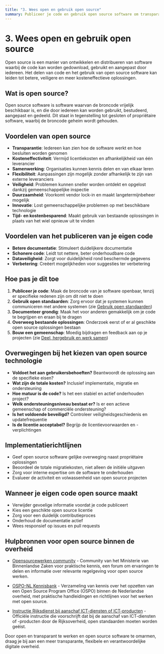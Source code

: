 ```yaml
---
title: "3. Wees open en gebruik open source"
summary: Publiceer je code en gebruik open source software om transparantie, flexibiliteit en verantwoording te verbeteren.
---
```


# 3. Wees open en gebruik open source

Open source is een manier van ontwikkelen en distribueren van software waarbij de code kan worden gedownload, gebruikt en aangepast door iedereen. Het delen van code en het gebruik van open source software kan leiden tot betere, veiligere en meer kosteneffectieve oplossingen.

## Wat is open source?

Open source software is software waarvan de broncode vrijelijk beschikbaar is, en die door iedereen kan worden gebruikt, bestudeerd, aangepast en gedeeld. Dit staat in tegenstelling tot gesloten of propriëtaire software, waarbij de broncode geheim wordt gehouden.

## Voordelen van open source

- **Transparantie**: Iedereen kan zien hoe de software werkt en hoe besluiten worden genomen
- **Kosteneffectiviteit**: Vermijd licentiekosten en afhankelijkheid van één leverancier
- **Samenwerking**: Organisaties kunnen kennis delen en van elkaar leren
- **Flexibiliteit**: Aanpassingen zijn mogelijk zonder afhankelijk te zijn van externe leveranciers
- **Veiligheid**: Problemen kunnen sneller worden ontdekt en opgelost dankzij gemeenschappelijke inspectie
- **Duurzaamheid**: Voorkomt vendor lock-in en maakt langetermijnbeheer mogelijk
- **Innovatie**: Lost gemeenschappelijke problemen op met beschikbare technologie
- **Tijd- en kostenbesparend**: Maakt gebruik van bestaande oplossingen in plaats van het wiel opnieuw uit te vinden

## Voordelen van het publiceren van je eigen code

- **Betere documentatie**: Stimuleert duidelijkere documentatie
- **Schonere code**: Leidt tot nettere, beter onderhoudbare code
- **Dataveiligheid**: Zorgt voor duidelijkheid rond beschermde gegevens
- **Verbetering**: Creëert mogelijkheden voor suggesties ter verbetering

## Hoe pas je dit toe

1. **Publiceer je code**: Maak de broncode van je software openbaar, tenzij er specifieke redenen zijn om dit niet te doen
2. **Gebruik open standaarden**: Zorg ervoor dat je systemen kunnen communiceren met andere systemen (zie [Gebruik open standaarden](../open-standaarden/index.md))
3. **Documenteer grondig**: Maak het voor anderen gemakkelijk om je code te begrijpen en eraan bij te dragen
4. **Overweeg bestaande oplossingen**: Onderzoek eerst of er al geschikte open source oplossingen bestaan
5. **Bouw een gemeenschap**: Moedig bijdragen en feedback aan op je projecten (zie [Deel, hergebruik en werk samen](../samenwerking/index.md))

## Overwegingen bij het kiezen van open source technologie

- **Voldoet het aan gebruikersbehoeften?** Beantwoordt de oplossing aan de specifieke eisen?
- **Wat zijn de totale kosten?** Inclusief implementatie, migratie en ondersteuning
- **Hoe matuur is de code?** Is het een stabiel en actief onderhouden project?
- **Welk ondersteuningsniveau bestaat er?** Is er een actieve gemeenschap of commerciële ondersteuning?
- **Is het voldoende beveiligd?** Controleer veiligheidsgeschiedenis en updatefrequentie
- **Is de licentie acceptabel?** Begrijp de licentievoorwaarden en -verplichtingen

## Implementatierichtlijnen

- Geef open source software gelijke overweging naast propriëtaire oplossingen
- Beoordeel de totale migratiekosten, niet alleen de initiële uitgaven
- Zorg voor interne expertise om de software te onderhouden
- Evalueer de activiteit en volwassenheid van open source projecten

## Wanneer je eigen code open source maakt

- Verwijder gevoelige informatie voordat je code publiceert
- Kies een geschikte open source licentie
- Zorg voor een duidelijk contributieproces
- Onderhoud de documentatie actief
- Wees responsief op issues en pull requests

## Hulpbronnen voor open source binnen de overheid

- [Opensourcewerken community](https://developer.overheid.nl/communities/open-source-werken) - Community van het Ministerie van Binnenlandse Zaken voor praktische kennis, een forum om ervaringen te delen en informatie over relevante regelgeving voor open source werken.

- [OSPO-NL Kennisbank](https://ospo-nl.github.io/kennisbank/) - Verzameling van kennis over het opzetten van een Open Source Program Office (OSPO) binnen de Nederlandse overheid, met praktische handleidingen en richtlijnen voor het werken met open source.

- [Instructie Rijksdienst bij aanschaf ICT-diensten of ICT-producten](https://wetten.overheid.nl/BWBR0024717/2008-11-23) - Officiële instructie die voorschrijft dat bij de aanschaf van ICT-diensten of -producten door de Rijksoverheid, open standaarden moeten worden geëist.

Door open en transparant te werken en open source software te omarmen, draag je bij aan een meer transparante, flexibele en verantwoordelijke digitale overheid.
